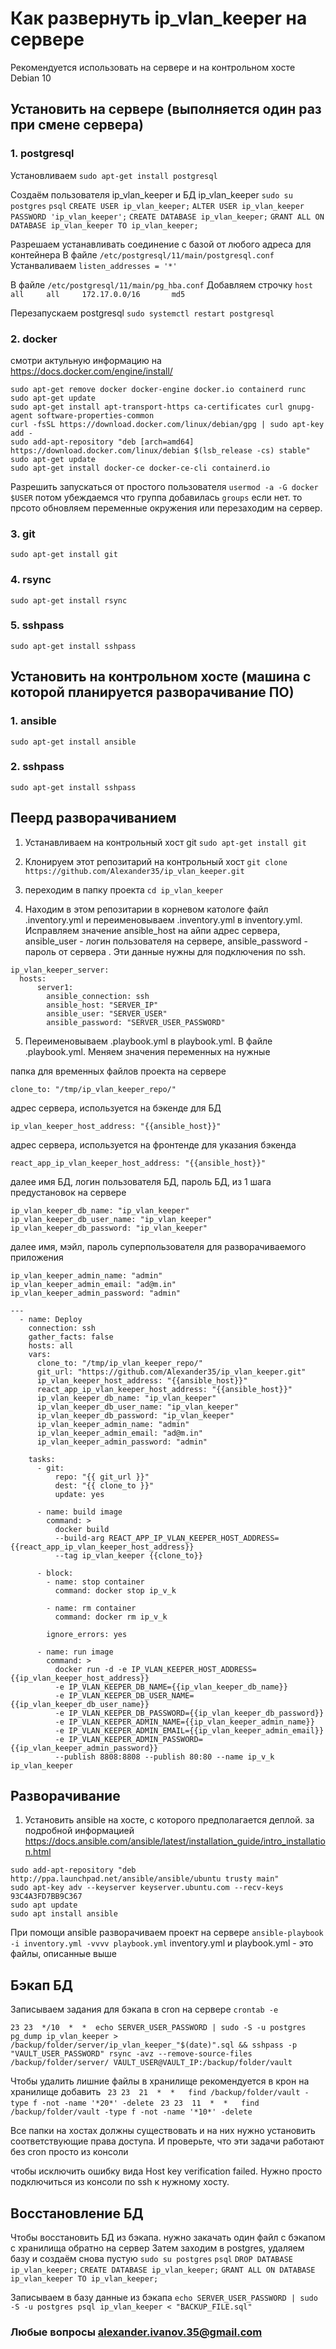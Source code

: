 
# Как развернуть ip_vlan_keeper на сервере
Рекомендуется использовать на сервере и на контрольном хосте Debian 10

## Установить на сервере (выполняется один раз при смене сервера) 

### 1. postgresql

Установливаем
``` sudo apt-get install postgresql ```

Создаём пользователя  ip_vlan_keeper и БД ip_vlan_keeper
``` sudo su postgres ```
``` psql ```
``` CREATE USER ip_vlan_keeper; ```
``` ALTER USER ip_vlan_keeper PASSWORD 'ip_vlan_keeper'; ```
``` CREATE DATABASE ip_vlan_keeper; ```
``` GRANT ALL ON DATABASE ip_vlan_keeper TO ip_vlan_keeper; ```

Разрешаем устанавливать соединение с базой от любого адреса для контейнера 
В файле
``` /etc/postgresql/11/main/postgresql.conf ```
Устанваливаем 
``` listen_addresses = '*' ```

В файле
``` /etc/postgresql/11/main/pg_hba.conf ```
Добавляем строчку 
``` host    all		all		172.17.0.0/16		md5 ```

Перезапускаем postgresql
``` sudo systemctl restart postgresql ```

### 2. docker
смотри актульную информацию на https://docs.docker.com/engine/install/
```
sudo apt-get remove docker docker-engine docker.io containerd runc
sudo apt-get update
sudo apt-get install apt-transport-https ca-certificates curl gnupg-agent software-properties-common
curl -fsSL https://download.docker.com/linux/debian/gpg | sudo apt-key add -
sudo add-apt-repository "deb [arch=amd64] https://download.docker.com/linux/debian $(lsb_release -cs) stable"
sudo apt-get update
sudo apt-get install docker-ce docker-ce-cli containerd.io
```

Разрешить запускаться от простого пользователя
``` usermod -a -G docker $USER ```
потом убеждаемся что группа добавилась
``` groups ```
если нет. то прсото обновляем переменные окружения или перезаходим на сервер.

### 3. git
```sudo apt-get install git ```

### 4. rsync
``` sudo apt-get install rsync ```

### 5. sshpass
``` sudo apt-get install sshpass ```

## Установить на контрольном хосте (машина с которой планируется разворачивание ПО)
### 1. ansible
``` sudo apt-get install ansible ```

### 2. sshpass
``` sudo apt-get install sshpass ```

## Пеерд разворачиванием
1. Устанавливаем на контрольный хост git
```sudo apt-get install git ```

2. Клонируем этот репозитарий на контрольный хост
``` git clone https://github.com/Alexander35/ip_vlan_keeper.git ```

3. переходим в папку проекта
``` cd ip_vlan_keeper ```

4. Находим в этом репозитарии в корневом катологе файл .inventory.yml и переименовываем .inventory.yml в inventory.yml. Исправляем значение ansible_host на айпи адрес сервера,  ansible_user - логин пользователя на сервере, ansible_password - пароль от сервера . Эти данные нужны для подключения по ssh.
```
ip_vlan_keeper_server:
  hosts:
      server1:
        ansible_connection: ssh
        ansible_host: "SERVER_IP"
        ansible_user: "SERVER_USER"
        ansible_password: "SERVER_USER_PASSWORD"
```

5. Переименовываем .playbook.yml в playbook.yml. В файле .playbook.yml.
Меняем значения переменных на нужные

папка для временных файлов проекта на сервере
```
clone_to: "/tmp/ip_vlan_keeper_repo/"
```
адрес сервера, используется на бэкенде для БД
```
ip_vlan_keeper_host_address: "{{ansible_host}}"
```
адрес сервера, используется на фронтенде для указания бэкенда
```
react_app_ip_vlan_keeper_host_address: "{{ansible_host}}"
```
далее имя БД, логин пользователя БД, пароль БД,  из 1 шага предустановок на сервере
```
ip_vlan_keeper_db_name: "ip_vlan_keeper"
ip_vlan_keeper_db_user_name: "ip_vlan_keeper"
ip_vlan_keeper_db_password: "ip_vlan_keeper"
```
далее имя, мэйл, пароль суперпользователя для разворачиваемого приложения
```
ip_vlan_keeper_admin_name: "admin"
ip_vlan_keeper_admin_email: "ad@m.in"
ip_vlan_keeper_admin_password: "admin"
```
```
--- 
  - name: Deploy
    connection: ssh
    gather_facts: false
    hosts: all
    vars:
      clone_to: "/tmp/ip_vlan_keeper_repo/"
      git_url: "https://github.com/Alexander35/ip_vlan_keeper.git"
      ip_vlan_keeper_host_address: "{{ansible_host}}"
      react_app_ip_vlan_keeper_host_address: "{{ansible_host}}"
      ip_vlan_keeper_db_name: "ip_vlan_keeper"
      ip_vlan_keeper_db_user_name: "ip_vlan_keeper"
      ip_vlan_keeper_db_password: "ip_vlan_keeper"
      ip_vlan_keeper_admin_name: "admin"
      ip_vlan_keeper_admin_email: "ad@m.in"
      ip_vlan_keeper_admin_password: "admin"

    tasks:
      - git:
          repo: "{{ git_url }}"
          dest: "{{ clone_to }}"
          update: yes

      - name: build image
        command: >
          docker build
          --build-arg REACT_APP_IP_VLAN_KEEPER_HOST_ADDRESS={{react_app_ip_vlan_keeper_host_address}}
          --tag ip_vlan_keeper {{clone_to}}

      - block:
        - name: stop container
          command: docker stop ip_v_k

        - name: rm container
          command: docker rm ip_v_k

        ignore_errors: yes

      - name: run image
        command: >
          docker run -d -e IP_VLAN_KEEPER_HOST_ADDRESS={{ip_vlan_keeper_host_address}}
          -e IP_VLAN_KEEPER_DB_NAME={{ip_vlan_keeper_db_name}}
          -e IP_VLAN_KEEPER_DB_USER_NAME={{ip_vlan_keeper_db_user_name}}
          -e IP_VLAN_KEEPER_DB_PASSWORD={{ip_vlan_keeper_db_password}}
          -e IP_VLAN_KEEPER_ADMIN_NAME={{ip_vlan_keeper_admin_name}}
          -e IP_VLAN_KEEPER_ADMIN_EMAIL={{ip_vlan_keeper_admin_email}}
          -e IP_VLAN_KEEPER_ADMIN_PASSWORD={{ip_vlan_keeper_admin_password}}
          --publish 8808:8808 --publish 80:80 --name ip_v_k  ip_vlan_keeper
```

## Разворачивание
1. Установить ansible на хосте, с которого предполагается деплой.
за подробной информацией https://docs.ansible.com/ansible/latest/installation_guide/intro_installation.html

```
sudo add-apt-repository "deb http://ppa.launchpad.net/ansible/ansible/ubuntu trusty main"
sudo apt-key adv --keyserver keyserver.ubuntu.com --recv-keys 93C4A3FD7BB9C367
sudo apt update
sudo apt install ansible
```

При помощи ansible разворачиваем проект на сервере
``` ansible-playbook -i inventory.yml -vvvv playbook.yml ```
inventory.yml и playbook.yml - это файлы, описанные выше

## Бэкап БД
Записываем задания для бэкапа в cron на сервере
``` crontab -e ```

``` 23 23  */10  *  *  echo SERVER_USER_PASSWORD | sudo -S -u postgres pg_dump ip_vlan_keeper > /backup/folder/server/ip_vlan_keeper_"$(date)".sql && sshpass -p "VAULT_USER_PASSWORD" rsync -avz --remove-source-files /backup/folder/server/ VAULT_USER@VAULT_IP:/backup/folder/vault ```

Чтобы удалить лишние файлы в хранилище рекомендуется в крон на хранилище добавить 
```  23 23  21  *  *   find /backup/folder/vault -type f -not -name '*20*' -delete ```
```  23 23  11  *  *   find /backup/folder/vault -type f -not -name '*10*' -delete ```

Все папки на хостах должны существовать и на них нужно установить соответствующие права доступа. И проверьте, что эти задачи работают без cron просто из консоли

чтобы исключить ошибку вида Host key verification failed. Нужно просто подключиться из консоли по ssh к нужному хосту.

## Восстановление БД
Чтобы восстановить БД из бэкапа. нужно закачать один файл с бэкапом с хранилища обратно на сервер
Затем заходим в postgres, удаляем базу и создаём снова пустую
``` sudo su postgres ```
``` psql ```
``` DROP DATABASE ip_vlan_keeper; ```
``` CREATE DATABASE ip_vlan_keeper; ```
``` GRANT ALL ON DATABASE ip_vlan_keeper TO ip_vlan_keeper; ```

Записываем в базу данные из бэкапа
``` echo SERVER_USER_PASSWORD | sudo -S -u postgres psql ip_vlan_keeper < "BACKUP_FILE.sql" ```

### Любые вопросы alexander.ivanov.35@gmail.com
